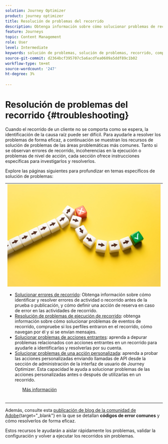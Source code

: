 ```yaml
---
solution: Journey Optimizer
product: journey optimizer
title: Resolución de problemas del recorrido
description: Obtenga información sobre cómo solucionar problemas de recorrido
feature: Journeys
topic: Content Management
role: User
level: Intermediate
keywords: solución de problemas, solución de problemas, recorrido, comprobación, errores
source-git-commit: d2364bcf395707c5a6acdfea0609a5ddf89c1b02
workflow-type: tm+mt
source-wordcount: '247'
ht-degree: 3%

---
```


# Resolución de problemas del recorrido {#troubleshooting}

Cuando el recorrido de un cliente no se comporta como se espera, la identificación de la causa raíz puede ser difícil. Para ayudarle a resolver los problemas de forma eficaz, a continuación se muestran los recursos de solución de problemas de las áreas problemáticas más comunes. Tanto si se observan errores de recorrido, incoherencias en la ejecución o problemas de nivel de acción, cada sección ofrece instrucciones específicas para investigarlos y resolverlos.

Explore las páginas siguientes para profundizar en temas específicos de solución de problemas:

<table style="table-layout:fixed">
<tr style="border: 0;">
  <td>
    <div><img alt="Solucionar errores de recorrido" src="../assets/do-not-localize/troubleshooting.jpeg" /> 
    <br><ul><li><a href="../building-journeys/troubleshooting.md">Solucionar errores de recorrido</a>: Obtenga información sobre cómo identificar y resolver errores de actividad o recorrido antes de la prueba o publicación, y cómo definir una acción de reserva en caso de error en las actividades de recorrido.</li>
    <li><a href="../building-journeys/troubleshooting-execution.md">Resolución de problemas de ejecución de recorrido</a>: obtenga información sobre cómo solucionar problemas de eventos de recorrido, compruebe si los perfiles entraron en el recorrido, cómo navegan por él y si se envían mensajes.</li>
     <li><a href="../building-journeys/troubleshooting-inbound.md">Solucionar problemas de acciones entrantes</a>: aprenda a depurar problemas relacionados con acciones entrantes en un recorrido para ayudarle a identificarlas y resolverlas por su cuenta.</li>
     <li><a href="../action/troubleshoot-custom-action.md">Solucionar problemas de una acción personalizada</a>: aprenda a probar las acciones personalizadas enviando llamadas de API desde la sección de administración de la interfaz de usuario de Journey Optimizer. Esta capacidad le ayuda a solucionar problemas de las acciones personalizadas antes o después de utilizarlas en un recorrido.</li>
    <ul>
    <div>
     <a href="../integrations/ajo-integrations.md">Más información</a></div>
    </div>
    <br>
  </td>
</tr>
</table>

<!--
* **[Troubleshoot journey errors](../building-journeys/troubleshooting.md)**
  Learn how to identify and resolve activity or journey errors before test or publication, and how to define a fallback action in case of an error in journey activities.

* **[Troubleshoot journey execution](../building-journeys/troubleshooting-execution.md)**
  Understand how to troubleshoot journey events, check if profiles entered your journey, how they navigate through it, and if messsages are sent.

* **[Troubleshoot inbound actions](../building-journeys/troubleshooting-inbound.md)**
  Learn how to debug issues related to inbound actions in a journey, in order to help you identify and resolve them on your own.

* **[Troubleshoot a custom action](../action/troubleshoot-custom-action.md)**
  Learn how to test your custom actions by sending API calls from the administration section of Journey Optimizer user interface. This capability helps you troubleshoot your custom actions before or after using them in a journey.

-->

Además, consulte esta [publicación de blog de la comunidad de Adobe](https://experienceleaguecommunities.adobe.com/t5/journey-optimizer-blogs/demystifying-adobe-journey-optimizer-error-codes-root-causes-and/ba-p/760884){target="_blank"} en la que se detallan **códigos de error comunes** y cómo resolverlos de forma eficaz.

Estos recursos le ayudarán a aislar rápidamente los problemas, validar la configuración y volver a ejecutar los recorridos sin problemas.
